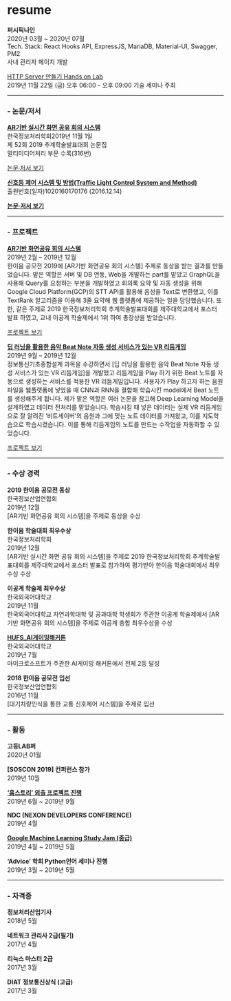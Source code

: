 # resume

__퍼시픽나인__  
2020년 03월 ~ 2020년 07월  
Tech. Stack: React Hooks API, ExpressJS, MariaDB, Material-UI, Swagger, PM2  
사내 관리자 페이지 개발  

[HTTP Server 만들기 Hands on Lab](https://festa.io/events/716)  
2019년 11월 22일 (금) 오후 06:00 - 오후 09:00
기술 세미나 주최  
- - -

### - 논문/저서  
[__AR기반 실시간 화면 공유 회의 시스템__](https://www.manuscriptlink.com/society/kips/conference/2019fall)  
한국정보처리학회2019년 11월 1일  
제 52회 2019 추계학술발표대회 논문집  
멀티미디어처리 부문 수록(316번)  

[논문·저서 보기](https://www.manuscriptlink.com/society/kips/conference/2019fall)

[__신호등 제어 시스템 및 방법(Traffic Light Control System and Method)__](http://m.kipris.or.kr/mobile/remoteFile.do?method=patentFullText&applno=1020160170176&pub_reg=P&downloadYn=Y)  
출원번호(일자)1020160170176 (2016.12.14)  

[__논문·저서 보기__](http://m.kipris.or.kr/mobile/remoteFile.do?method=patentFullText&applno=1020160170176&pub_reg=P&downloadYn=Y)  

- - -

### - 프로젝트

[__AR기반 화면공유 회의 시스템__](https://github.com/hanium2019/hanium_2019)  
2019년 2월 – 2019년 12월  
한이음 공모전 2019에 [AR기반 화면공유 회의 시스템] 주제로 동상을 받는 결과를 만들었습니다. 맡은 역할은 서버 및 DB 연동, Web을 개발하는 part를 맡았고 GraphQL을 사용해 Query를 요청하는 부분을 개발하였고 회의록 요약 및 자동 생성을 위해 Google Cloud Platform(GCP)의 STT API를 활용해 음성을 Text로 변환했고, 이를 TextRank 알고리즘을 이용해 3줄 요약해 웹 플랫폼에 제공하는 일을 담당했습니다. 또한, 같은 주제로 2019 한국정보처리학회 추계학술발표대회를 제주대학교에서 포스터 발표 하였고, 교내 이공계 학술제에서 1위 하여 총장상을 받았습니다.

[프로젝트 보기](https://github.com/hanium2019/hanium_2019)  

[__딥 러닝을 활용한 음악 Beat Note 자동 생성 서비스가 있는 VR 리듬게임__](https://github.com/hufs-vrr/vrr)  
2019년 9월 – 2019년 12월  
정보통신기초종합설계 과목을 수강하면서 [딥 러닝을 활용한 음악 Beat Note 자동 생성 서비스가 있는 VR 리듬게임]을 개발했고 리듬게임을 Play 하기 위한 Beat 노트를 자동으로 생성하는 서비스를 적용한 VR 리듬게임입니다. 사용자가 Play 하고자 하는 음원 파일을 웹플랫폼에 넣었을 때 CNN과 RNN을 결합해 학습시킨 model에서 Beat 노트를 생성해주게 됩니다. 제가 맡은 역할은 여러 논문을 참고해 Deep Learning Model을 설계하였고 데이터 전처리를 맡았습니다. 학습시킬 때 넣은 데이터는 실제 VR 리듬게임으로 잘 알려진 ‘비트세이버’의 음원과 그에 맞는 노트 데이터를 가져왔고, 이를 지도학습으로 학습시켰습니다. 이를 통해 리듬게임의 노트를 만드는 수작업을 자동화할 수 있었습니다.

[프로젝트 보기](https://github.com/hufs-vrr/vrr)  

- - -

### - 수상 경력

__2019 한이음 공모전 동상__  
한국정보산업연합회  
2019년 12월  
[AR기반 화면공유 회의 시스템]을 주제로 동상을 수상  

__한이음 학술대회 최우수상__  
한국정보처리학회  
2019년 12월  
[AR기반 실시간 화면 공유 회의 시스템]을 주제로 2019 한국정보처리학회 추계학술발표대회를 제주대학교에서 포스터 발표로 참가하여 평가받아 한이음 학술대회에서 최우수상 수상  

__이공계 학술제 최우수상__  
한국외국어대학교  
2019년 11월  
한국외국어대학교 자연과학대학 및 공과대학 학생회가 주관한 이공계 학술제에서 [AR기반 화면공유 회의 시스템]을 주제로 이공계 총합 최우수상을 수상  

[__HUFS_AI게이밍해커톤__](http://ghcksdk.com/hufs_ai%ea%b2%8c%ec%9d%b4%eb%b0%8d%ed%95%b4%ec%bb%a4%ed%86%a4/)  
한국외국어대학교  
2019년 7월  
마이크로소프트가 주관한 AI게이밍 해커톤에서 전체 2등 달성  

__2018 한이음 공모전 입선__  
한국정보산업연합회  
2016년 11월  
[대기차량인식을 통한 교통 신호제어 시스템]을 주제로 입선  

- - -

### - 활동

__고등LAB퍼__  
2020년 01월  

__[SOSCON 2019] 컨퍼런스 참가__  
2019년 10월  

[__‘훕스토리’ 외출 프로젝트 진행__](https://github.com/hufstory/project-Oechul-front)  
2019년 6월 ~ 2019년 9월  

__NDC (NEXON DEVELOPERS CONFERENCE)__  
2019년 4월  

[__Google Machine Learning Study Jam (중급)__](http://ghcksdk.com/%EA%B5%AC%EA%B8%80-%EB%A8%B8%EC%8B%A0%EB%9F%AC%EB%8B%9D-%EC%8A%A4%ED%84%B0%EB%94%94%EC%9E%BC-%EC%A4%91%EA%B8%89/)  
2019년 4월 ~ 2019년 5월  

__‘Advice’ 학회 Python언어 세미나 진행__  
2019년 3월 ~ 2019년 5월  

- - -

### - 자격증

__정보처리산업기사__  
2018년 5월  

__네트워크 관리사 2급(필기)__  
2017년 4월  

__리눅스 마스터 2급__  
2017년 3월  

__DIAT 정보통신상식 (고급)__  
2017년 3월  
